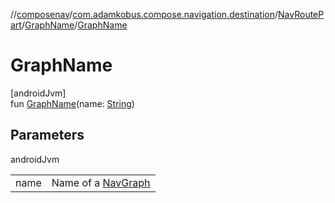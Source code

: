 //[composenav](../../../../index.md)/[com.adamkobus.compose.navigation.destination](../../index.md)/[NavRoutePart](../index.md)/[GraphName](index.md)/[GraphName](-graph-name.md)

# GraphName

[androidJvm]\
fun [GraphName](-graph-name.md)(name: [String](https://kotlinlang.org/api/latest/jvm/stdlib/kotlin/-string/index.html))

## Parameters

androidJvm

| | |
|---|---|
| name | Name of a [NavGraph](../../-nav-graph/index.md) |
